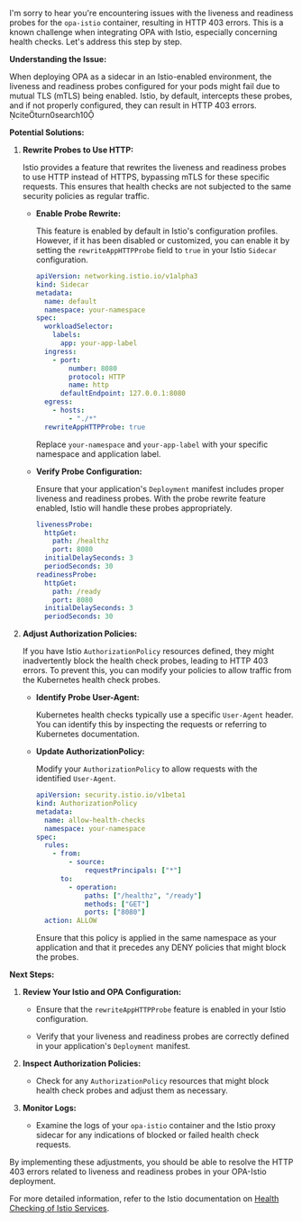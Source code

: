 I'm sorry to hear you're encountering issues with the liveness and readiness probes for the `opa-istio` container, resulting in HTTP 403 errors. This is a known challenge when integrating OPA with Istio, especially concerning health checks. Let's address this step by step.

**Understanding the Issue:**

When deploying OPA as a sidecar in an Istio-enabled environment, the liveness and readiness probes configured for your pods might fail due to mutual TLS (mTLS) being enabled. Istio, by default, intercepts these probes, and if not properly configured, they can result in HTTP 403 errors. citeturn0search10

**Potential Solutions:**

1. **Rewrite Probes to Use HTTP:**

   Istio provides a feature that rewrites the liveness and readiness probes to use HTTP instead of HTTPS, bypassing mTLS for these specific requests. This ensures that health checks are not subjected to the same security policies as regular traffic.

   - **Enable Probe Rewrite:**

     This feature is enabled by default in Istio's configuration profiles. However, if it has been disabled or customized, you can enable it by setting the `rewriteAppHTTPProbe` field to `true` in your Istio `Sidecar` configuration.

     ```yaml
     apiVersion: networking.istio.io/v1alpha3
     kind: Sidecar
     metadata:
       name: default
       namespace: your-namespace
     spec:
       workloadSelector:
         labels:
           app: your-app-label
       ingress:
         - port:
             number: 8080
             protocol: HTTP
             name: http
           defaultEndpoint: 127.0.0.1:8080
       egress:
         - hosts:
             - "./*"
       rewriteAppHTTPProbe: true
     ```

     Replace `your-namespace` and `your-app-label` with your specific namespace and application label.

   - **Verify Probe Configuration:**

     Ensure that your application's `Deployment` manifest includes proper liveness and readiness probes. With the probe rewrite feature enabled, Istio will handle these probes appropriately.

     ```yaml
     livenessProbe:
       httpGet:
         path: /healthz
         port: 8080
       initialDelaySeconds: 3
       periodSeconds: 30
     readinessProbe:
       httpGet:
         path: /ready
         port: 8080
       initialDelaySeconds: 3
       periodSeconds: 30
     ```

2. **Adjust Authorization Policies:**

   If you have Istio `AuthorizationPolicy` resources defined, they might inadvertently block the health check probes, leading to HTTP 403 errors. To prevent this, you can modify your policies to allow traffic from the Kubernetes health check probes.

   - **Identify Probe User-Agent:**

     Kubernetes health checks typically use a specific `User-Agent` header. You can identify this by inspecting the requests or referring to Kubernetes documentation.

   - **Update AuthorizationPolicy:**

     Modify your `AuthorizationPolicy` to allow requests with the identified `User-Agent`.

     ```yaml
     apiVersion: security.istio.io/v1beta1
     kind: AuthorizationPolicy
     metadata:
       name: allow-health-checks
       namespace: your-namespace
     spec:
       rules:
         - from:
             - source:
                 requestPrincipals: ["*"]
           to:
             - operation:
                 paths: ["/healthz", "/ready"]
                 methods: ["GET"]
                 ports: ["8080"]
       action: ALLOW
     ```

     Ensure that this policy is applied in the same namespace as your application and that it precedes any DENY policies that might block the probes.

**Next Steps:**

1. **Review Your Istio and OPA Configuration:**

   - Ensure that the `rewriteAppHTTPProbe` feature is enabled in your Istio configuration.

   - Verify that your liveness and readiness probes are correctly defined in your application's `Deployment` manifest.

2. **Inspect Authorization Policies:**

   - Check for any `AuthorizationPolicy` resources that might block health check probes and adjust them as necessary.

3. **Monitor Logs:**

   - Examine the logs of your `opa-istio` container and the Istio proxy sidecar for any indications of blocked or failed health check requests.

By implementing these adjustments, you should be able to resolve the HTTP 403 errors related to liveness and readiness probes in your OPA-Istio deployment.

For more detailed information, refer to the Istio documentation on [Health Checking of Istio Services](https://istio.io/v1.7/docs/ops/configuration/mesh/app-health-check/). 